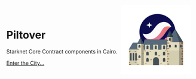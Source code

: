 <div style="display: flex; align-items: center;">
    <div style="padding: 10px;">
        <h1>Piltover</h1>
        <p>Starknet Core Contract components in Cairo.</p>
        <a href="./getting-started/index.html">Enter the City...</a>
    </div>
    <div style="flex: 1; text-align: center;">
        <div style="height: fit-content;">
            <img src="assets/piltover_logo.png" alt="logo" style="height: 100%;" />
        </div>
    </div>
</div>
